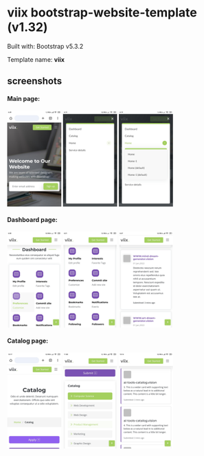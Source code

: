 # viix bootstrap-website-template (v1.32)

Built with: Bootstrap v5.3.2

Template name: **viix**

## screenshots

#### Main page:

<div align="left">
  <img src="/screenshots/screenshot-1.jpg" width="25%" height="25%" >
  <img src="/screenshots/screenshot-5.jpg" width="25%" height="25%" >
  <img src="/screenshots/screenshot-6.jpg" width="25%" height="25%" >
</div>

#### Dashboard page:

<div align="left">
  <img src="/screenshots/screenshot-2.jpg" width="25%" height="25%" >
  <img src="/screenshots/screenshot-3.jpg" width="25%" height="25%" >
  <img src="/screenshots/screenshot-4.jpg" width="25%" height="25%" >
</div>

#### Catalog page:

<div align="left">
  <img src="/screenshots/screenshot-ct-1.jpg" width="25%" height="25%" >
  <img src="/screenshots/screenshot-ct-2.jpg" width="25%" height="25%" >
  <img src="/screenshots/screenshot-ct-3.jpg" width="25%" height="25%" >
</div>
